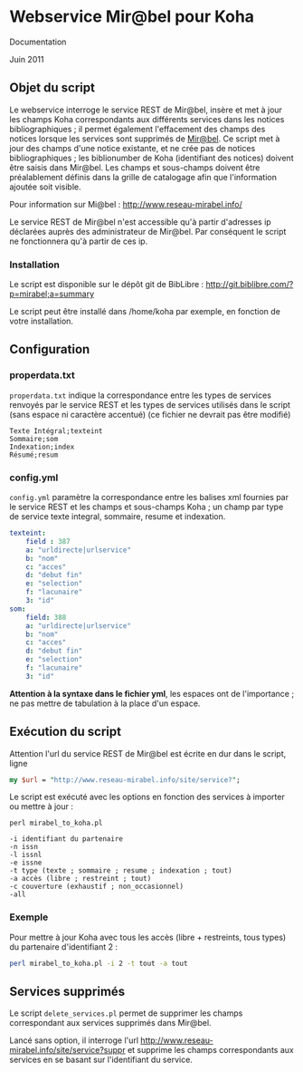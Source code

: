Webservice Mir@bel pour Koha
============================

Documentation

Juin 2011

Objet du script
---------------

Le webservice interroge le service REST de Mir@bel, insère et met à jour les champs Koha correspondants aux différents services dans les notices bibliographiques ; il permet également l'effacement des champs des notices lorsque les services sont supprimés de [Mir@bel](http://www.reseau-mirabel.info/).
Ce script met à jour des champs d'une notice existante, et ne crée pas de notices bibliographiques ; les biblionumber de Koha (identifiant des notices) doivent être saisis dans Mir@bel. Les champs et sous-champs doivent être préalablement définis dans la grille de catalogage afin que l'information ajoutée soit visible.

Pour information sur Mi@bel : <http://www.reseau-mirabel.info/>

Le service REST de Mir@bel n'est accessible qu'à partir d'adresses ip déclarées auprès des administrateur de Mir@bel.
Par conséquent le script ne fonctionnera qu'à partir de ces ip.

### Installation

Le script est disponible sur le dépôt git de BibLibre : 
<http://git.biblibre.com/?p=mirabel;a=summary>

Le script peut être installé dans /home/koha par exemple, en fonction de votre installation.


Configuration
-------------

### properdata.txt

`properdata.txt` indique la correspondance entre les types de services renvoyés par le service REST et les types de services utilisés dans le script (sans espace ni caractère accentué) (ce fichier ne devrait pas être modifié)

```
Texte Intégral;texteint 
Sommaire;som 
Indexation;index 
Résumé;resum 
```

### config.yml

`config.yml` paramètre la correspondance entre les balises xml fournies par le service REST et les champs et sous-champs Koha ; 
un champ par type de service texte integral, sommaire, resume et indexation.

```yml
texteint: 
    field : 387 
    a: "urldirecte|urlservice" 
    b: "nom" 
    c: "acces" 
    d: "debut fin" 
    e: "selection"
    f: "lacunaire"
    3: "id" 
som: 
    field: 388 
    a: "urldirecte|urlservice" 
    b: "nom" 
    c: "acces" 
    d: "debut fin" 
    e: "selection"
    f: "lacunaire"
    3: "id" 
```

**Attention à la syntaxe dans le fichier yml**, les espaces ont de l'importance ; ne pas mettre de tabulation à la place d'un espace.


Exécution du script
-------------------

Attention l'url du service REST de Mir@bel est écrite en dur dans le script, ligne

```perl
my $url = "http://www.reseau-mirabel.info/site/service?";
```

Le script est exécuté avec les options en fonction des services à importer ou mettre à jour : 

```
perl mirabel_to_koha.pl

-i identifiant du partenaire
-n issn
-l issnl
-e issne
-t type (texte ; sommaire ; resume ; indexation ; tout)
-a accès (libre ; restreint ; tout)
-c couverture (exhaustif ; non_occasionnel)
-all 
```

### Exemple

Pour mettre à jour Koha avec tous les accès (libre + restreints, tous types) du partenaire d'identifiant 2 :

```sh
perl mirabel_to_koha.pl -i 2 -t tout -a tout
```


Services supprimés
------------------

Le script `delete_services.pl` permet de supprimer les champs correspondant aux services supprimés dans Mir@bel.

Lancé sans option, il interroge l'url <http://www.reseau-mirabel.info/site/service?suppr> et supprime les champs correspondants aux services en se basant sur l'identifiant du service.

